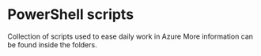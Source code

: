 # PowerShell scripts

Collection of scripts used to ease daily work in Azure
More information can be found inside the folders.
